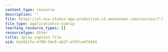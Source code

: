 ```yaml
---
content_type: resource
description: ''
file: https://ol-ocw-studio-app-production.s3.amazonaws.com/courses/7-01sc-fundamentals-of-biology-fall-2011/b1e912fae79856e5ab2fef4fce474164_pJDHi91yAaE.vtt
file_type: application/x-subrip
learning_resource_types: []
resourcetype: Other
title: 3play caption file
uid: b1e912fa-e798-56e5-ab2f-ef4fce474164
---
```

